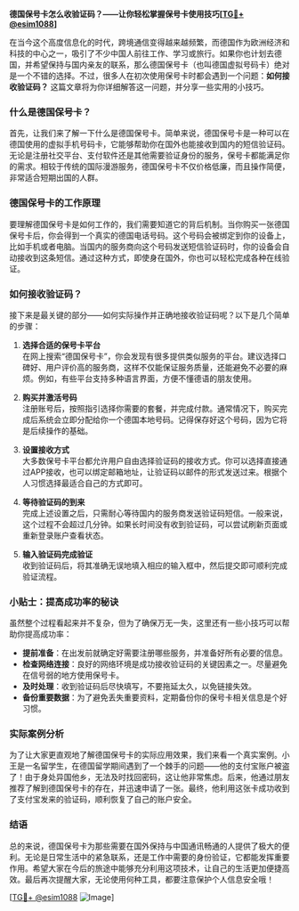 **德国保号卡怎么收验证码？——让你轻松掌握保号卡使用技巧[[TG💪+ @esim1088](https://t.me/s/esim1088)]**

在当今这个高度信息化的时代，跨境通信变得越来越频繁，而德国作为欧洲经济和科技的中心之一，吸引了不少中国人前往工作、学习或旅行。如果你也计划去德国，并希望保持与国内亲友的联系，那么德国保号卡（也叫德国虚拟号码卡）绝对是一个不错的选择。不过，很多人在初次使用保号卡时都会遇到一个问题：**如何接收验证码？** 这篇文章将为你详细解答这一问题，并分享一些实用的小技巧。

### 什么是德国保号卡？

首先，让我们来了解一下什么是德国保号卡。简单来说，德国保号卡是一种可以在德国使用的虚拟手机号码卡，它能够帮助你在国外也能接收到国内的短信验证码。无论是注册社交平台、支付软件还是其他需要验证身份的服务，保号卡都能满足你的需求。相较于传统的国际漫游服务，德国保号卡不仅价格低廉，而且操作简便，非常适合短期出国的人群。

### 德国保号卡的工作原理

要理解德国保号卡是如何工作的，我们需要知道它的背后机制。当你购买一张德国保号卡后，你会得到一个真实的德国电话号码。这个号码会被绑定到你的设备上，比如手机或者电脑。当国内的服务商向这个号码发送短信验证码时，你的设备会自动接收到这条短信。通过这种方式，即使身在国外，你也可以轻松完成各种在线验证。

### 如何接收验证码？

接下来是最关键的部分——如何实际操作并正确地接收验证码呢？以下是几个简单的步骤：

1. **选择合适的保号卡平台**  
   在网上搜索“德国保号卡”，你会发现有很多提供类似服务的平台。建议选择口碑好、用户评价高的服务商，这样不仅能保证服务质量，还能避免不必要的麻烦。例如，有些平台支持多种语言界面，方便不懂德语的朋友使用。

2. **购买并激活号码**  
   注册账号后，按照指引选择你需要的套餐，并完成付款。通常情况下，购买完成后系统会立即分配给你一个德国本地号码。记得保存好这个号码，因为它将是后续操作的基础。

3. **设置接收方式**  
   大多数保号卡平台都允许用户自由选择验证码的接收方式。你可以选择直接通过APP接收，也可以绑定邮箱地址，让验证码以邮件的形式发送过来。根据个人习惯选择最适合自己的方式即可。

4. **等待验证码的到来**  
   完成上述设置之后，只需耐心等待国内的服务商发送验证码短信。一般来说，这个过程不会超过几分钟。如果长时间没有收到验证码，可以尝试刷新页面或重新登录账户查看状态。

5. **输入验证码完成验证**  
   收到验证码后，将其准确无误地填入相应的输入框中，然后提交即可顺利完成验证流程。

### 小贴士：提高成功率的秘诀

虽然整个过程看起来并不复杂，但为了确保万无一失，这里还有一些小技巧可以帮助你提高成功率：

- **提前准备**：在出发前就确定好需要注册哪些服务，并准备好所有必要的信息。
- **检查网络连接**：良好的网络环境是成功接收验证码的关键因素之一。尽量避免在信号弱的地方使用保号卡。
- **及时处理**：收到验证码后尽快填写，不要拖延太久，以免链接失效。
- **备份重要数据**：为了避免丢失重要资料，定期备份你的保号卡相关信息是个好习惯。

### 实际案例分析

为了让大家更直观地了解德国保号卡的实际应用效果，我们来看一个真实案例。小王是一名留学生，在德国留学期间遇到了一个棘手的问题——他的支付宝账户被盗了！由于身处异国他乡，无法及时找回密码，这让他非常焦虑。后来，他通过朋友推荐了解到德国保号卡的存在，并迅速申请了一张。最终，他利用这张卡成功收到了支付宝发来的验证码，顺利恢复了自己的账户安全。

### 结语

总的来说，德国保号卡为那些需要在国外保持与中国通讯畅通的人提供了极大的便利。无论是日常生活中的紧急联系，还是工作中需要的身份验证，它都能发挥重要作用。希望大家在今后的旅途中能够充分利用这项技术，让自己的生活更加便捷高效。最后再次提醒大家，无论使用何种工具，都要注意保护个人信息安全哦！

[[TG💪+ @esim1088](https://t.me/s/esim1088) ![Image](https://i.postimg.cc/4NQfJmqS/Snipaste-2025-05-13-00-14-12.png)]